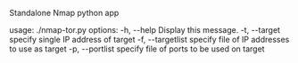 Standalone Nmap python app

usage: ./nmap-tor.py <options>
options:
  -h, --help          Display this message.
  -t, --target      specify single IP address of target
  -f, --targetlist  specify file of IP addresses to use as target
  -p, --portlist    specify file of ports to be used on target

